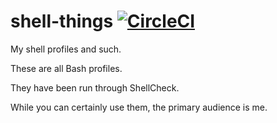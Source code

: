# shell-things [![CircleCI](https://circleci.com/gh/colebrumley/shell-things.svg?style=svg)](https://circleci.com/gh/colebrumley/shell-things)
My shell profiles and such.

These are all Bash profiles.

They have been run through ShellCheck.

While you can certainly use them, the primary audience is me.
